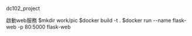 dc102_project

啟動web服務
$mkdir work/pic
$docker build -t .
$docker run --name flask-web -p 80:5000 flask-web

